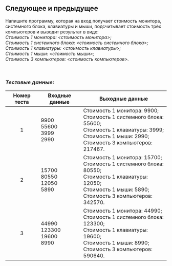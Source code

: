 ## Следующее и предыдущее

Напишите программу, которая на вход получает стоимость монитора, системного блока, клавиатуры и мыши, подсчитывает стоимость трёх компьютеров и выводит результат в виде:<br>
*Стоимость 1 монитора: <стоимость монитора>;*<br>
*Стоимость 1 системного блока: <стоимость системного блока>;*<br>
*Стоимость 1 клавиатуры: <стоимость клавиатуры>;*<br>
*Стоимость 1 мыши: <стоимость мыши>;*<br>
*Стоимость 3 компьютеров: <стоимость компьютеров>.*

<br>

### *Тестовые данные:*

| Номер теста | Входные данные                   | Выходные данные                                                                                                                                                        |
|:-----------:|----------------------------------|------------------------------------------------------------------------------------------------------------------------------------------------------------------------|
|      1      | 9900<br>55600<br>3999<br>2990    | Стоимость 1 монитора: 9900;<br>Стоимость 1 системного блока: 55600;<br>Стоимость 1 клавиатуры: 3999;<br>Стоимость 1 мыши: 2990;<br>Стоимость 3 компьютеров: 217467.    |
|      2      | 15700<br>80550<br>12050<br>5890  | Стоимость 1 монитора: 15700;<br>Стоимость 1 системного блока: 80550;<br>Стоимость 1 клавиатуры: 12050;<br>Стоимость 1 мыши: 5890;<br>Стоимость 3 компьютеров: 342570.  |
|      3      | 44990<br>123300<br>19600<br>8990 | Стоимость 1 монитора: 44990;<br>Стоимость 1 системного блока: 123300;<br>Стоимость 1 клавиатуры: 19600;<br>Стоимость 1 мыши: 8990;<br>Стоимость 3 компьютеров: 590640. |